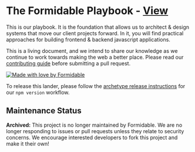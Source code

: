 The Formidable Playbook - [View](http://formidable.com/open-source/playbook)
=======================
This is our playbook. It is the foundation that allows us to architect & design systems that move our client projects forward.  In it, you will find practical approaches for building frontend & backend javascript applications.

This is a living document, and we intend to share our knowledge as we continue to work towards making the web a better place. Please read our [contributing guide](CONTRIBUTING.md) before submitting a pull request.

[![Made with love by Formidable](https://formidable.surge.sh/assets/readme-foots.svg)](http://formidable.com/?utm_source=github&utm_medium=OSS&utm_campaign=repository)

To release this lander, please follow the [archetype release instructions](https://github.com/FormidableLabs/builder-docs-archetype#lander-release) for our `npm version` workflow.


## Maintenance Status

**Archived:** This project is no longer maintained by Formidable. We are no longer responding to issues or pull requests unless they relate to security concerns. We encourage interested developers to fork this project and make it their own!
